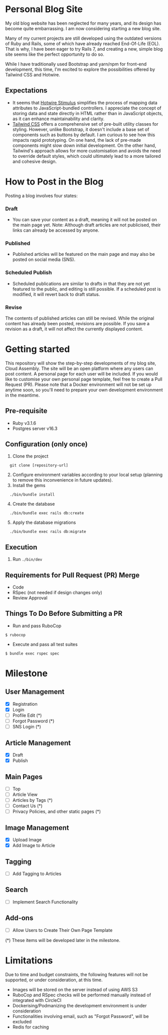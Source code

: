 # Personal Blog Site

My old blog website has been neglected for many years, and its design has become quite embarrassing. I am now considering starting a new blog site.

Many of my current projects are still developed using the outdated versions of Ruby and Rails, some of which have already reached End-Of-Life (EOL). That is why, I have been eager to try Rails 7, and creating a new, simple blog site seems like the perfect opportunity to do so.

While I have traditionally used Bootstrap and yarn/npm for front-end development, this time, I'm excited to explore the possibilities offered by Tailwind CSS and Hotwire.

## Expectations
- It seems that [Hotwire Stimulus](https://stimulus.hotwired.dev/) simplifies the process of mapping data attributes to JavaScript-bundled controllers. I appreciate the concept of storing data and state directly in HTML rather than in JavaScript objects, as it can enhance maintainability and clarity.
- [Tailwind CSS](https://tailwindcss.com/) offers a comprehensive set of pre-built utility classes for styling. However, unlike Bootstrap, it doesn't include a base set of components such as buttons by default. I am curious to see how this impacts rapid prototyping. On one hand, the lack of pre-made components might slow down initial development. On the other hand, Tailwind's approach allows for more customisation and avoids the need to override default styles, which could ultimately lead to a more tailored and cohesive design.

# How to Post in the Blog
Posting a blog involves four states:

### Draft
- You can save your content as a draft, meaning it will not be posted on the main page yet.
Note: Although draft articles are not publicised, their links can already be accessed by anyone.

### Published
- Published articles will be featured on the main page and may also be posted on social media (SNS).

### Scheduled Publish
- Scheduled publications are similar to drafts in that they are not yet featured to the public, and editing is still possible. If a scheduled post is modified, it will revert back to draft status.

### Revise
The contents of published articles can still be revised. While the original content has already been posted, revisions are possible. If you save a revision as a draft, it will not affect the currently displayed content.

# Getting started

This repository will show the step-by-step developments of my blog site, Cloud Assembly. The site will be an open platform where any users can post content. A personal page for each user will be included. If you would like to customise your own personal page template, feel free to create a Pull Request (PR). Please note that a Docker environment will not be set up anytime soon, so you'll need to prepare your own development environment in the meantime.

## Pre-requisite

- Ruby v3.1.6
- Postgres server v16.3

## Configuration (only once)

1.  Clone the project
```
  git clone [repository-url]
```
2.  Configure environment variables according to your local setup (planning to remove this inconvenience in future updates).
3.  Install the gems
```
  ./bin/bundle install
```
4.  Create the database
```
  ./bin/bundle exec rails db:create
```
5.  Apply the database migrations
```
  ./bin/bundle exec rails db:migrate
```

## Execution

1. Run `./bin/dev`


## Requirements for Pull Request (PR) Merge

- Code
- RSpec (not needed if design changes only)
- Review Approval

## Things To Do Before Submitting a PR

- Run and pass RuboCop
```
$ rubocop
```
- Execute and pass all test suites
```
$ bundle exec rspec spec
```


# Milestone
## User Management
   - [x] Registration
   - [x] Login
   - [ ] Profile Edit (\*)
   - [ ] Forgot Password (\*)
   - [ ] SNS Login (\*)

## Article Management
   - [x] Draft
   - [x] Publish

## Main Pages
   - [ ] Top
   - [ ] Article View
   - [ ] Articles by Tags (*)
   - [ ] Contact Us (*)
   - [ ] Privacy Policies, and other static pages (*)

## Image Management
   - [x] Upload Image
   - [x] Add Image to Article

## Tagging
   - [ ] Add Tagging to Articles

## Search
   - [ ] Implement Search Functionality

## Add-ons
   - [ ] Allow Users to Create Their Own Page Template


(*) These items will be developed later in the milestone.


# Limitations

Due to time and budget constraints, the following features will not be supported, or under consideration, at this time.

   - Images will be stored on the server instead of using AWS S3
   - RuboCop and RSpec checks will be performed manually instead of integrated with CircleCI
   - Dockerising/Podmanizing the development environment is under consideration
   - Functionalities involving email, such as "Forgot Password", will be excluded
   - Redis for caching
